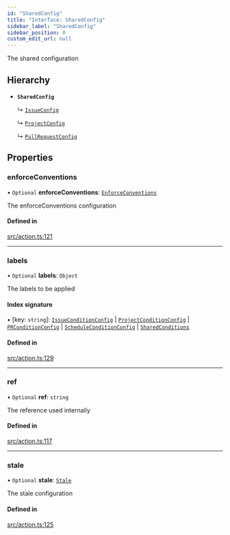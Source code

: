 ```yaml
---
id: "SharedConfig"
title: "Interface: SharedConfig"
sidebar_label: "SharedConfig"
sidebar_position: 0
custom_edit_url: null
---
```


The shared configuration

## Hierarchy

- **`SharedConfig`**

  ↳ [`IssueConfig`](IssueConfig.md)

  ↳ [`ProjectConfig`](ProjectConfig.md)

  ↳ [`PullRequestConfig`](PullRequestConfig.md)

## Properties

### enforceConventions

• `Optional` **enforceConventions**: [`EnforceConventions`](internal.EnforceConventions.md)

The enforceConventions configuration

#### Defined in

[src/action.ts:121](https://github.com/Resnovas/smartcloud/blob/b91f5b4/src/action.ts#L121)

___

### labels

• `Optional` **labels**: `Object`

The labels to be applied

#### Index signature

▪ [key: `string`]: [`IssueConditionConfig`](IssueConditionConfig.md) \| [`ProjectConditionConfig`](ProjectConditionConfig.md) \| [`PRConditionConfig`](PRConditionConfig.md) \| [`ScheduleConditionConfig`](ScheduleConditionConfig.md) \| [`SharedConditions`](SharedConditions.md)

#### Defined in

[src/action.ts:129](https://github.com/Resnovas/smartcloud/blob/b91f5b4/src/action.ts#L129)

___

### ref

• `Optional` **ref**: `string`

The reference used internally

#### Defined in

[src/action.ts:117](https://github.com/Resnovas/smartcloud/blob/b91f5b4/src/action.ts#L117)

___

### stale

• `Optional` **stale**: [`Stale`](internal.Stale.md)

The stale configuration

#### Defined in

[src/action.ts:125](https://github.com/Resnovas/smartcloud/blob/b91f5b4/src/action.ts#L125)
